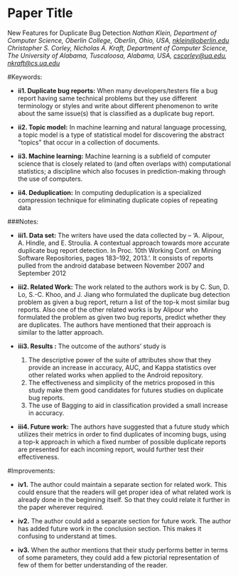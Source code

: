 # Paper Title

New Features for Duplicate Bug Detection
*Nathan Klein, Department of Computer Science, Oberlin College, Oberlin, Ohio, USA, nklein@oberlin.edu
Christopher S. Corley, Nicholas A. Kraft, Department of Computer Science, The University of Alabama, Tuscaloosa, Alabama, USA, cscorley@ua.edu, nkraft@cs.ua.edu* 

#Keywords: 

* **ii1. Duplicate bug reports:** When many developers/testers file a bug report having same technical problems but they use different terminology or styles and write about different phenomenon to write about the same issue(s) that is classified as a duplicate bug report.

* **ii2. Topic model:** In machine learning and natural language processing, a topic model is a type of statistical model for discovering the abstract "topics" that occur in a collection of documents.

* **ii3. Machine learning:** Machine learning is a subfield of computer science that is closely related to (and often overlaps   with) computational statistics; a discipline which also focuses in prediction-making through the use of computers.

* **ii4. Deduplication:** In computing deduplication is a specialized compression technique for eliminating duplicate copies of repeating data

###Notes:

* **iii1. Data set:** The writers have used the data collected by – ‘A. Alipour, A. Hindle, and E. Stroulia. A contextual approach towards more accurate duplicate bug report detection. In Proc. 10th Working Conf. on Mining Software Repositories, pages 183–192, 2013.’. It consists of reports pulled from the android database between November 2007 and September 2012

* **iii2. Related Work:** The work related to the authors work is by C. Sun, D. Lo, S.-C. Khoo, and J. Jiang who formulated the duplicate bug detection problem as given a bug report, return a list of the top-k most similar bug reports. Also one of the other related works is by Alipour who formulated the problem as given two bug reports, predict whether they are duplicates. The authors have mentioned that their approach is similar to the latter approach.

* **iii3. Results :** The outcome of the authors’ study is
    1.	The descriptive power of the suite of attributes show that they provide an increase in accuracy, AUC, and Kappa statistics over other related works when applied to the Android repository. 
    2.	The effectiveness and simplicity of the metrics proposed in this study make them good candidates for futures studies on duplicate bug reports. 
    3.	The use of Bagging to aid in classification provided a small increase in accuracy.

* **iii4. Future work:** The authors have suggested that a future study which utilizes their metrics in order to find duplicates of incoming bugs, using a top-k approach in which a fixed number of possible duplicate reports are presented for each incoming report, would further test their effectiveness.

#Improvements:

* **iv1.** The author could maintain a separate section for related work. This could ensure that the readers will get proper idea of what related work is already done in the beginning itself. So that they could relate it further in the paper wherever required.

* **iv2.** The author could add a separate section for future work. The author has added future work in the conclusion section. This makes it confusing to understand at times. 

* **iv3.** When the author mentions that their study performs better in terms of some parameters, they could add a few pictorial representation of few of them for better understanding of the reader. 


